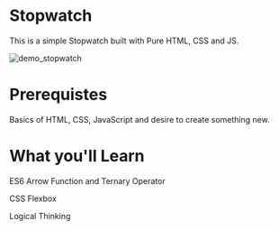 # Stopwatch
This is a simple Stopwatch built with Pure HTML, CSS and JS.

![demo_stopwatch](https://user-images.githubusercontent.com/86506636/155387655-2a6b5c89-53da-4b2e-9035-2d715de37522.gif)

# Prerequistes
Basics of HTML, CSS, JavaScript and desire to create something new.

# What you'll Learn
ES6 Arrow Function and Ternary Operator 

CSS Flexbox

Logical Thinking
